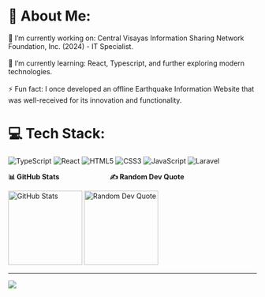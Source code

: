 # 💫 About Me:
🔭 I’m currently working on: Central Visayas Information Sharing Network Foundation, Inc. (2024) - IT Specialist.<br><br>🌱 I’m currently learning: React, Typescript, and further exploring modern technologies.<br><br>⚡ Fun fact: I once developed an offline Earthquake Information Website that was well-received for its innovation and functionality.


# 💻 Tech Stack:
![TypeScript](https://img.shields.io/badge/typescript-%23007ACC.svg?style=for-the-badge&logo=typescript&logoColor=white) ![React](https://img.shields.io/badge/react-%2320232a.svg?style=for-the-badge&logo=react&logoColor=%2361DAFB) ![HTML5](https://img.shields.io/badge/html5-%23E34F26.svg?style=for-the-badge&logo=html5&logoColor=white) ![CSS3](https://img.shields.io/badge/css3-%231572B6.svg?style=for-the-badge&logo=css3&logoColor=white) ![JavaScript](https://img.shields.io/badge/javascript-%23323330.svg?style=for-the-badge&logo=javascript&logoColor=%23F7DF1E) ![Laravel](https://img.shields.io/badge/laravel-%23FF2D20.svg?style=for-the-badge&logo=laravel&logoColor=white)

<p align="start">
  <b>📊 GitHub Stats</b>&nbsp;&nbsp;&nbsp;&nbsp;&nbsp;&nbsp;&nbsp;&nbsp;&nbsp;&nbsp;&nbsp;&nbsp;&nbsp;&nbsp;&nbsp;&nbsp;&nbsp;&nbsp;&nbsp;&nbsp;&nbsp;&nbsp;&nbsp;&nbsp;&nbsp;
  <b>✍️ Random Dev Quote</b>
</p>
<p align="start">
  <img src="https://github-readme-stats.vercel.app/api/top-langs/?username=lazywhen01&theme=github_dark_dimmed&hide_border=true&include_all_commits=false&count_private=false&layout=compact" alt="GitHub Stats" height="150"/>
  <img src="https://quotes-github-readme.vercel.app/api?type=horizontal&theme=tokyonight" alt="Random Dev Quote" height="150"/>
</p>




---
[![](https://visitcount.itsvg.in/api?id=lazywhen01&icon=0&color=1)](https://visitcount.itsvg.in)

<!-- Proudly created with GPRM ( https://gprm.itsvg.in ) -->
